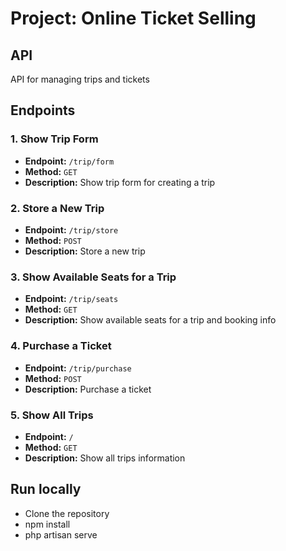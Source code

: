 
# Project: Online Ticket Selling 

## API
 
API for managing trips and tickets

## Endpoints

### 1. Show Trip Form

- **Endpoint:** `/trip/form`
- **Method:** `GET`
- **Description:** Show trip form  for creating a trip


### 2. Store a New Trip

- **Endpoint:** `/trip/store`
- **Method:** `POST`
- **Description:** Store a new trip


### 3. Show Available Seats for a Trip

- **Endpoint:** `/trip/seats`
- **Method:** `GET`
- **Description:** Show available seats for a trip and booking info


### 4. Purchase a Ticket

- **Endpoint:** `/trip/purchase`
- **Method:** `POST`
- **Description:** Purchase a ticket

### 5. Show All Trips

- **Endpoint:** `/`
- **Method:** `GET`
- **Description:** Show all trips information

## Run locally 
- Clone the repository
- npm install
- php artisan serve
